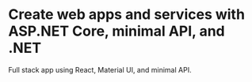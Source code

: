 # Create web apps and services with ASP.NET Core, minimal API, and .NET

Full stack app using React, Material UI, and minimal API.
